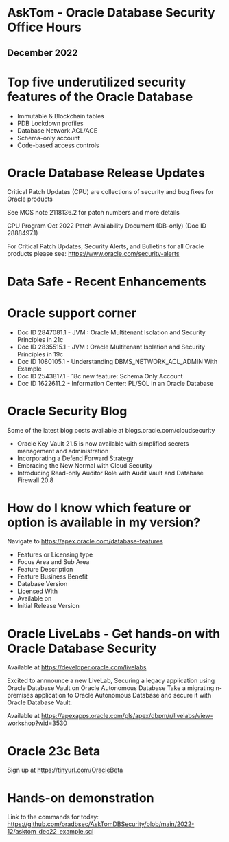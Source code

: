 # AskTom - Oracle Database Security Office Hours
## December 2022

# Top five underutilized security features of the Oracle Database

- Immutable & Blockchain tables
- PDB Lockdown profiles
- Database Network ACL/ACE
- Schema-only account
- Code-based access controls

# Oracle Database Release Updates

Critical Patch Updates (CPU) are collections of security and bug fixes for Oracle products

See MOS note 2118136.2 for patch numbers and more details

CPU Program Oct 2022 Patch Availability Document (DB-only) (Doc ID 2888497.1)	

For Critical Patch Updates, Security Alerts, and Bulletins for all Oracle products please see: https://www.oracle.com/security-alerts

# Data Safe - Recent Enhancements

# Oracle support corner

- Doc ID 2847081.1 - JVM : Oracle Multitenant Isolation and Security Principles in 21c	
- Doc ID 2835515.1 - JVM : Oracle Multitenant Isolation and Security Principles in 19c
- Doc ID 1080105.1 - Understanding DBMS_NETWORK_ACL_ADMIN With Example
- Doc ID 2543817.1 - 18c new feature: Schema Only Account
- Doc ID 1622611.2 - Information Center: PL/SQL in an Oracle Database

# Oracle Security Blog

Some of the latest blog posts available at blogs.oracle.com/cloudsecurity

- Oracle Key Vault 21.5 is now available with simplified secrets management and administration
- Incorporating a Defend Forward Strategy
- Embracing the New Normal with Cloud Security
- Introducing Read-only Auditor Role with Audit Vault and Database Firewall 20.8

# How do I know which feature or option is available in my version?

Navigate to https://apex.oracle.com/database-features

- Features or Licensing type
- Focus Area and Sub Area
- Feature Description
- Feature Business Benefit
- Database Version
- Licensed With
- Available on
- Initial Release Version

# Oracle LiveLabs - Get hands-on with Oracle Database Security

Available at https://developer.oracle.com/livelabs

Excited to annnounce a new LiveLab, Securing a legacy application using Oracle Database Vault on Oracle Autonomous Database
Take a migrating n-premises application to Oracle Autonomous Database and secure it with Oracle Database Vault. 

Available at https://apexapps.oracle.com/pls/apex/dbpm/r/livelabs/view-workshop?wid=3530

# Oracle 23c Beta

Sign up at https://tinyurl.com/OracleBeta

# Hands-on demonstration

Link to the commands for today: https://github.com/oradbsec/AskTomDBSecurity/blob/main/2022-12/asktom_dec22_example.sql



